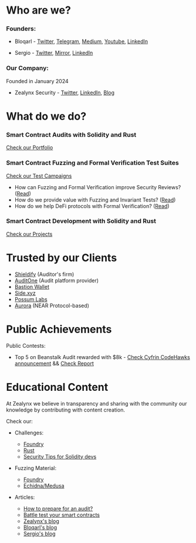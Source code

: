 # Who are we?

### Founders:

- Bloqarl - [Twitter](https://x.com/TheBlockChainer), [Telegram](https://t.me/vendrell46), [Medium](https://medium.com/@bloqarl), [Youtube](http://youtube.com/@theblockchainer), [LinkedIn](https://www.linkedin.com/in/carlos-vendrell-felici/)

- Sergio - [Twitter](https://x.com/Seecoalba), [Mirror](https://mirror.xyz/0x44bdEeB120E0fCfC40fad73883C8f4D60Dfd5A73), [LinkedIn](https://www.linkedin.com/in/sergio-corrales-alonso-barajas)

### Our Company:

Founded in January 2024

- Zealynx Security - [Twitter](https://x.com/ZealynxSecurity), [LinkedIn](https://www.linkedin.com/company/zealynx-security/), [Blog](https://zealynx.hashnode.dev/)


# What do we do?

### Smart Contract Audits with Solidity and Rust
  [Check our Portfolio](https://github.com/ZealynxSecurity/Zealynx/blob/main/Zealynx-portfolio/audit-portfolio/Audit-portfolio.md)

### Smart Contract Fuzzing and Formal Verification Test Suites
[Check our Test Campaigns](https://github.com/ZealynxSecurity/Zealynx/blob/84051372fdbb9a8a4b175af99875c23244f68b00/Zealynx-portfolio/Fuzzing-FormalVerification-portfolio.md)
- How can Fuzzing and Formal Verification improve Security Reviews? ([Read](https://github.com/ZealynxSecurity/Zealynx/blob/2cdf496c4c76767bb8ee8b7d2e6a358a78b41e07/AboutUs/Why-you-need-Fuzzing-FV.md))
- How do we provide value with Fuzzing and Invariant Tests? ([Read](https://github.com/ZealynxSecurity/Zealynx/blob/ce4d609adceece23e08881d1b867a4bbb77effe6/AboutUs/Invariant-tests-with-Echidna.md))
- How do we help DeFi protocols with Formal Verification? ([Read](https://github.com/ZealynxSecurity/Zealynx/blob/2cdf496c4c76767bb8ee8b7d2e6a358a78b41e07/AboutUs/Our-Formal-Verification-Service.md))

### Smart Contract Development with Solidity and Rust 
[Check our Projects](https://github.com/ZealynxSecurity/Zealynx/blob/9d5db7221c9e062b5e3eb15cda29414f4ceaa855/Zealynx-portfolio/Development-portfolio.md)

# Trusted by our Clients
- [Shieldify](https://www.shieldify.org/) (Auditor's firm)
- [AuditOne](https://www.auditone.io/) (Audit platform provider)
- [Bastion Wallet](https://bastionwallet.io/)
- [Side.xyz](https://side.xyz/)
- [Possum Labs](https://www.possumlabs.io/)
- [Aurora](https://aurora.dev/) (NEAR Protocol-based)

# Public Achievements

Public Contests:

- Top 5 on Beanstalk Audit rewarded with $8k - [Check Cyfrin CodeHawks announcement](https://x.com/TheBlockChainer/status/1777568713849328003) && [Check Report](https://github.com/ZealynxSecurity/Beanstalk-Part-1)


# Educational Content

At Zealynx we believe in transparency and sharing with the community our knowledge by contributing with content creation.

Check our:

- Challenges: 
  - [Foundry](https://github.com/ZealynxSecurity/Zealynx/blob/958fd617678eab920c50ff233dab9f0a6c96528f/EducationalContent/Challenges/Foundry-Challenges) 
  - [Rust](https://github.com/ZealynxSecurity/Zealynx/blob/5c3f8b2c9f7029487ec9cfd747f32a39f315ac25/EducationalContent/Challenges/Rust-Challenges) 
  - [Security Tips for Solidity devs](https://github.com/ZealynxSecurity/Zealynx/blob/958fd617678eab920c50ff233dab9f0a6c96528f/EducationalContent/Challenges/Security-Solidity-Challenges)

- Fuzzing Material:
  - [Foundry](https://github.com/ZealynxSecurity/Zealynx/blob/5c3f8b2c9f7029487ec9cfd747f32a39f315ac25/EducationalContent/Fuzzing/Foundry)
  - [Echidna/Medusa](https://github.com/ZealynxSecurity/Zealynx/blob/7d379c018f387688ebf1982c3077d54dfd2ad792/EducationalContent/Fuzzing/Echidna-Medusa)

- Articles:
  - [How to prepare for an audit?](https://github.com/ZealynxSecurity/Zealynx/blob/41fadfd26850da6980a9ad8ebd4b5603c62b3e1c/EducationalContent/Media/Articles/How-to-prepare-for-an-audit.md)
  - [Battle test your smart contracts](https://github.com/ZealynxSecurity/Zealynx/blob/41fadfd26850da6980a9ad8ebd4b5603c62b3e1c/EducationalContent/Media/Articles/Multiple-Security-Testing-methods.md)
  - [Zealynx's blog](https://zealynx.hashnode.dev/)
  - [Bloqarl's blog](https://medium.com/@bloqarl)
  - [Sergio's blog](https://mirror.xyz/0x44bdEeB120E0fCfC40fad73883C8f4D60Dfd5A73)